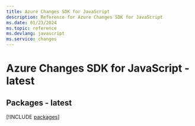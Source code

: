```yaml
---
title: Azure Changes SDK for JavaScript
description: Reference for Azure Changes SDK for JavaScript
ms.date: 01/23/2024
ms.topic: reference
ms.devlang: javascript
ms.service: changes
---
```

# Azure Changes SDK for JavaScript - latest
## Packages - latest
[!INCLUDE [packages](changes-index.md)]